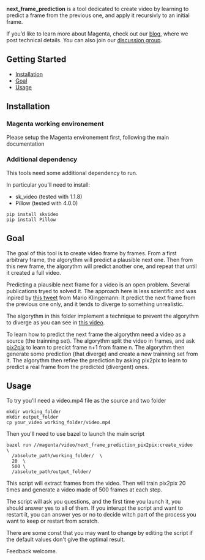 **next_frame_prediction** is a tool dedicated to create video by learning to predict
a frame from the previous one, and apply it recursivly to an initial frame.

If you’d like to learn more about Magenta, check out our [blog](https://magenta.tensorflow.org),
where we post technical details.  You can also join our [discussion
group](https://groups.google.com/a/tensorflow.org/forum/#!forum/magenta-discuss).

## Getting Started

* [Installation](#installation)
* [Goal](#goal)
* [Usage](#usage)

## Installation

### Magenta working environement

Please setup the Magenta environement first, following the main documentation

### Additional dependency

This tools need some additional dependency to run.

In particular you'll need to install:
* sk_video (tested with 1.1.8)
* Pillow (tested with 4.0.0)

```
pip install skvideo
pip install Pillow
```

## Goal

The goal of this tool is to create video frame by frames.
From a first arbitrary frame, the algorythm will predict a plausible next one.
Then from this new frame, the algorythm will predict another one, and repeat that until it created a full video.

Predicting a plausible next frame for a video is an open problem. Several publications tryed to solved it.
The approach here is less scientific and was inpired by [this tweet](https://twitter.com/quasimondo/status/817382760037945344?lang=fr) from Mario Klingemann:
It predict the next frame from the previous one only, and it tends to diverge to something unrealistic.

The algorythm in this folder implement a technique to prevent the algorythm to diverge as you can see in [this video](https://youtu.be/lr59AhOPgWQ).

To learn how to predict the next frame the algorythm need a video as a source (the trainning set).
The algorythm split the video in frames, and ask [pix2pix](https://github.com/yenchenlin/pix2pix-tensorflow) to learn to precict frame n+1 from frame n.
The algorythm then generate some prediction (that diverge) and create a new trainning set from it.
The algorythm then refine the prediction by asking pix2pix to learn to predict a real frame from the predicted (divergent) ones.

## Usage

To try you'll need a video.mp4 file as the source and two folder

```
mkdir working_folder
mkdir output_folder
cp your_video working_folder/video.mp4
```

Then you'll need to use bazel to launch the main script
```
bazel run //magenta/video/next_frame_prediction_pix2pix:create_video  \
  /absolute_path/working_folder/  \
  20  \
  500 \
  /absolute_path/output_folder/
```

This script will extract frames from the video.
Then will train pix2pix 20 times and generate a video made of 500 frames at each step.

The script will ask you questions, and the first time you launch it,
you should answer yes to all of them.
If you interupt the script and want to restart it, you can answer yes or no
to decide witch part of the process you want to keep or restart from scratch.

There are some const that you may want to change by editing the script if the default values don't give the optimal result.

Feedback welcome.
